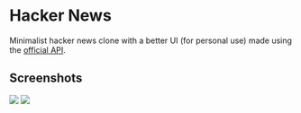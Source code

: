 # Hacker News

Minimalist hacker news clone with a better UI (for personal use) made using the [official API](https://github.com/HackerNews/API).

## Screenshots

<img src="https://github.com/karanpratapsingh/hacker-news/assets/29705703/73659378-8ffb-4ba1-8c1e-63b3af6ef451" />
<img src="https://github.com/karanpratapsingh/hacker-news/assets/29705703/05c49e5c-d9f2-4824-b4d2-6a2b6e013624" />

